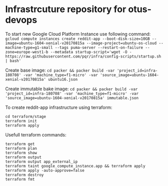 Infrastrcuture repository for otus-devops
=========================================

To start new Google Cloud Platform Instance use following command:
`gcloud compute instances create reddit-app --boot-disk-size=10GB --image=ubuntu-1604-xenial-v20170815a --image-project=ubuntu-os-cloud --machine-type=g1-small --tags puma-server --restart-on-failure --zone=europe-west1-b --metadata startup-script='wget -O - https://raw.githubusercontent.com/pqr/infra/config-scripts/startup.sh | bash'`


Create base image:
`cd packer && packer build -var 'project_id=infra-180708' -var 'machine_type=f1-micro' -var 'source_image=ubuntu-1604-xenial-v20170815a' ubuntu16.json`


Create immutable bake image:
`cd packer && packer build -var 'project_id=infra-180708' -var 'machine_type=f1-micro' -var 'source_image=ubuntu-1604-xenial-v20170815a' immutable.json`

To create reddit-app infrastructure using terraform:
```
cd terraform/stage
terraform init
terraform apply
```

Usefull terraform commands:
```
terraform get
terraform plan
terraform show
terraform output
terraform output app_external_ip
terraform taint google_compute_instance.app && terraform apply
terraform apply -auto-approve=false
terraform destroy
terraform fmt
```